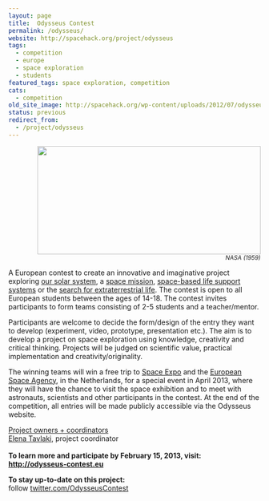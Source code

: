 ```yaml
---
layout: page
title:  Odysseus Contest
permalink: /odysseus/
website: http://spacehack.org/project/odysseus
tags:
  - competition
  - europe
  - space exploration
  - students
featured_tags: space exploration, competition
cats:
  - competition
old_site_image: http://spacehack.org/wp-content/uploads/2012/07/odysseus_crop.jpg
status: previous
redirect_from:
  - /project/odysseus
---
```


<div class = "scrape-from-old-wordpress">

<p style="text-align: right;"><img title="" alt="" src="http://spacehack.org/wp-content/uploads/2012/07/odysseus_large.jpg" width="446" height="216" /><br />
<small><em>NASA (1959)</em></small></p>
<p>A European contest to create an innovative and imaginative project exploring <a href="http://www.odysseus-contest.eu/?page_id=43">our solar system</a>, a <a href="http://www.odysseus-contest.eu/?page_id=47">space mission</a>, <a href="http://www.odysseus-contest.eu/?page_id=48">space-based life support systems</a> or the <a href="http://www.odysseus-contest.eu/?page_id=48">search for extraterrestrial life</a>. The contest is open to all European students between the ages of 14-18. The contest invites participants to form teams consisting of 2-5 students and a teacher/mentor.</p>
<p>Participants are welcome to decide the form/design of the entry they want to develop (experiment, video, prototype, presentation etc.). The aim is to develop a project on space exploration using knowledge, creativity and critical thinking. Projects will be judged on scientific value, practical implementation and creativity/originality.</p>
<p>The winning teams will win a free trip to <a href="http://www.spaceexpo.nl/">Space Expo</a> and the <a href="http://www.esa.int">European Space Agency</a>, in the Netherlands, for a special event in April 2013, where they will have the chance to visit the space exhibition and to meet with astronauts, scientists and other participants in the contest. At the end of the competition, all entries will be made publicly accessible via the Odysseus website.</p>
<p><span style="text-decoration: underline;">Project owners + coordinators<br />
</span><a href="mailto:elena@signosis.eu">Elena Tavlaki</a>, project coordinator<br />
<!--supplement--><br />
<strong>To learn more and participate by February 15, 2013, visit: <a href="http://www.odysseus-contest.eu">http://odysseus-contest.eu</a></strong></p>
<p><strong>To stay up-to-date on this project:</strong><br />
  follow <a href="http://twitter.com/OdysseusContest">twitter.com/OdysseusContest</a></p>


</div>